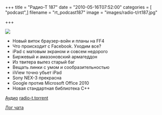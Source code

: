 +++
title = "Радио-Т 187"
date = "2010-05-16T07:52:00"
categories = [ "podcast",]
filename = "rt_podcast187"
image = "images/radio-t/rt187.jpg"

+++

![](https://radio-t.com/images/radio-t/rt187.jpg)

- Новый виток браузер-войн и планы на FF4
- Что происходит с Facebook. Уходим все?
- iPad с матовым экраном и совсем недорого
- Биржевый и амазоновский армагеддон
- Из твитера вылез старый баг
- Вещать линки с умом и сообразительностью
- iiView точно убьет iPad
- Sony NEX-3 прекрасна
- Google против Microsoft Office 2010
- Новая стандартная библиотека С++

[Аудио](https://archive.rucast.net/radio-t/media/rt_podcast187.mp3)
[radio-t.torrent](http://www.radio-t.com/torrents/rt_podcast187.mp3.torrent)

[Лог чата](http://chat.radio-t.com/logs/radio-t-187.html)
<audio src="https://archive.rucast.net/radio-t/media/rt_podcast187.mp3" preload="none"></audio>
